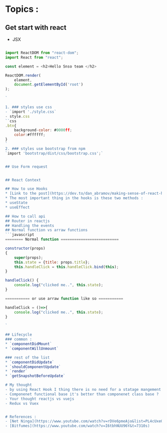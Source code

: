# Topics :

## Get start with react
* JSX

```javascript

import ReactDOM from "react-dom";
import React from "react";

const element = <h2>Hello Snso team </h2>

ReactDOM.render(
    element,
    document.getElementById('root')
);

`

1. ### styles use css
- `import './style.css`
- style.css
``css
.btn{
    background-color: #0000ff;
    color:#ffffff;
}
`
2. ### styles use bootstrap from npm 
`import 'bootstrap/dist/css/bootstrap.css';`


## Use Form request


## React Context

## How to use Hooks
* [Link to the post](https://dev.to/dan_abramov/making-sense-of-react-hooks-2eib)
* The most important thing in the hooks is these two methods :
* useState
* useEffect

## How to call api
## Router in reactjs
## Handling the events
## Normal function vs arraw functions
```javascript
======== Normal function ==========================

constructor(props)
{
    super(props);
    this.state = {title: props.title};
    this.handleClick = this.handleClick.bind(this);
}

handleClick() {
    console.log("clicked me..", this.state);
}

=========== or use arraw function like so ===========

handleClick = ()=>{
    console.log("clicked me..", this.state);
}

`

## Lifecycle 
### common :
* `componentDidMount`
* `componentWillUnmount`

### rest of the list
* `componentDidUpdate`
* `shouldComponentUpdate`
* `render`
* `getSnapshotBeforeUpdate`

# My thought
- by using React Hook I thing there is no need for a statage mangement ?!
- Componenet functional base it's better than componenet class base ?
- Your thought reactjs vs vuejs
- Redux vs Vuex


# References :
- [Net Ninga](https://www.youtube.com/watch?v=rDVe6pmeAjo&list=PL4cUxeGkcC9hNokByJilPg5g9m2APUePI&index=12)
- [Bitfumes](https://www.youtube.com/watch?v=I6tbhNUU96Y&t=7310s)